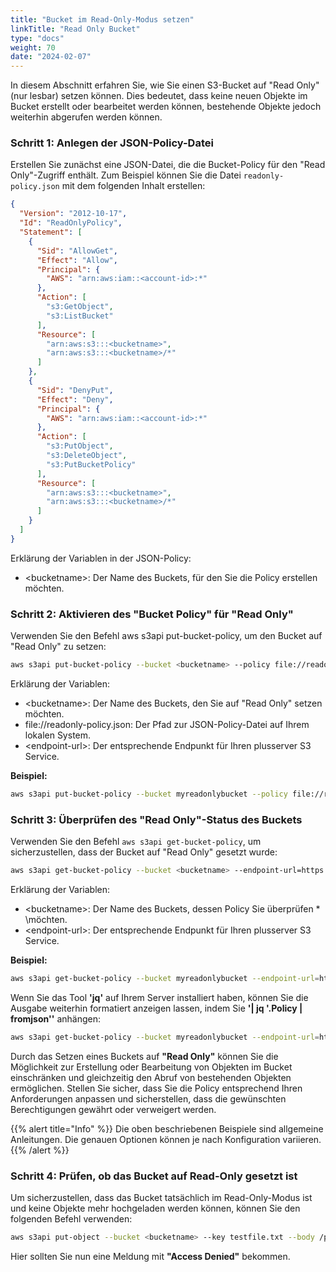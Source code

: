 ```yaml
---
title: "Bucket im Read-Only-Modus setzen"
linkTitle: "Read Only Bucket"
type: "docs"
weight: 70
date: "2024-02-07"
---
```


In diesem Abschnitt erfahren Sie, wie Sie einen S3-Bucket auf "Read Only" (nur lesbar) setzen können. Dies bedeutet, dass keine neuen Objekte im Bucket erstellt oder bearbeitet werden können, bestehende Objekte jedoch weiterhin abgerufen werden können.

### Schritt 1: Anlegen der JSON-Policy-Datei

Erstellen Sie zunächst eine JSON-Datei, die die Bucket-Policy für den "Read Only"-Zugriff enthält. Zum Beispiel können Sie die Datei `readonly-policy.json` mit dem folgenden Inhalt erstellen:

```json
{
  "Version": "2012-10-17",
  "Id": "ReadOnlyPolicy",
  "Statement": [
    {
      "Sid": "AllowGet",
      "Effect": "Allow",
      "Principal": {
        "AWS": "arn:aws:iam::<account-id>:*"
      },
      "Action": [
        "s3:GetObject",
        "s3:ListBucket"
      ],
      "Resource": [
        "arn:aws:s3:::<bucketname>",
        "arn:aws:s3:::<bucketname>/*"
      ]
    },
    {
      "Sid": "DenyPut",
      "Effect": "Deny",
      "Principal": {
        "AWS": "arn:aws:iam::<account-id>:*"
      },
      "Action": [
        "s3:PutObject",
        "s3:DeleteObject",
        "s3:PutBucketPolicy"
      ],
      "Resource": [
        "arn:aws:s3:::<bucketname>",
        "arn:aws:s3:::<bucketname>/*"
      ]
    }
  ]
}
```

Erklärung der Variablen in der JSON-Policy:

- \<bucketname>: Der Name des Buckets, für den Sie die Policy erstellen möchten.

### Schritt 2: Aktivieren des "Bucket Policy" für "Read Only"

Verwenden Sie den Befehl aws s3api put-bucket-policy, um den Bucket auf "Read Only" zu setzen:

```bash
aws s3api put-bucket-policy --bucket <bucketname> --policy file://readonly-policy.json --endpoint-url=https://<endpoint-url>
```

Erklärung der Variablen:

- \<bucketname>: Der Name des Buckets, den Sie auf "Read Only" setzen möchten.
- file://readonly-policy.json: Der Pfad zur JSON-Policy-Datei auf Ihrem lokalen System.
- \<endpoint-url>: Der entsprechende Endpunkt für Ihren plusserver S3 Service.

**Beispiel:**

```bash
aws s3api put-bucket-policy --bucket myreadonlybucket --policy file://readonly-policy.json --endpoint-url=https://s3.de-west-1.psmanaged.com
```

### Schritt 3: Überprüfen des "Read Only"-Status des Buckets

Verwenden Sie den Befehl `aws s3api get-bucket-policy`, um sicherzustellen, dass der Bucket auf "Read Only" gesetzt wurde:

```bash
aws s3api get-bucket-policy --bucket <bucketname> --endpoint-url=https://<endpoint-url>
```

Erklärung der Variablen:

- \<bucketname>: Der Name des Buckets, dessen Policy Sie überprüfen \* \möchten.
- \<endpoint-url>: Der entsprechende Endpunkt für Ihren plusserver S3 Service.

**Beispiel:**

```bash
aws s3api get-bucket-policy --bucket myreadonlybucket --endpoint-url=https://s3.de-west-1.psmanaged.com
```

Wenn Sie das Tool **'jq'** auf Ihrem Server installiert haben, können Sie die Ausgabe weiterhin formatiert anzeigen lassen, indem Sie **'| jq '.Policy | fromjson''** anhängen:

```bash
aws s3api get-bucket-policy --bucket myreadonlybucket --endpoint-url=https://s3.de-west-1.psmanaged.com | jq '.Policy | fromjson'
```

Durch das Setzen eines Buckets auf **"Read Only"** können Sie die Möglichkeit zur Erstellung oder Bearbeitung von Objekten im Bucket einschränken und gleichzeitig den Abruf von bestehenden Objekten ermöglichen. Stellen Sie sicher, dass Sie die Policy entsprechend Ihren Anforderungen anpassen und sicherstellen, dass die gewünschten Berechtigungen gewährt oder verweigert werden.

{{% alert title="Info" %}}
Die oben beschriebenen Beispiele sind allgemeine Anleitungen. Die genauen Optionen können je nach Konfiguration variieren.
{{% /alert %}}

### Schritt 4: Prüfen, ob das Bucket auf Read-Only gesetzt ist

Um sicherzustellen, dass das Bucket tatsächlich im Read-Only-Modus ist und keine Objekte mehr hochgeladen werden können, können Sie den folgenden Befehl verwenden:

```bash
aws s3api put-object --bucket <bucketname> --key testfile.txt --body /path/to/local/file.txt --endpoint-url=https://<endpoint-url>
```

Hier sollten Sie nun eine Meldung mit **"Access Denied"** bekommen.
